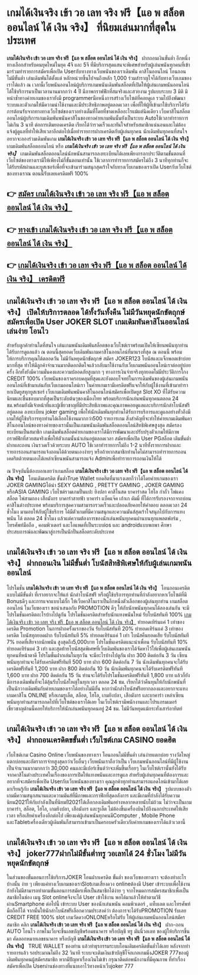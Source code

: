 # เกมได้เงินจริง เข้า วอ เลท จริง ฟรี【แอ พ สล็อต ออนไลน์ ได้ เงิน จริง】  ที่นิยมเล่นมากที่สุดในประเทศ

**เกมได้เงินจริง เข้า วอ เลท จริง ฟรี【แอ พ สล็อต ออนไลน์ ได้ เงิน จริง】** ฝากถอนเงินขั้นต่ำ  อีกหนึ่งทางเลือกสำหรับคนยุคใหม่ในยุค 4จี และ 5จี ที่มีบริการสุดแสนจะพิเศษสำหรับผู้เล่นพนันทุกคนที่เข้ามาร่วมทำรายการสมัครเพื่อเปิด Userกับทางทางเว็บพนันของเราเดิมพัน คาสิโนออนไลน์ โอนถอนไม่มีขั้นต่ำ เล่นเดิมพันได้ตั้งแต่ หลักหน่วยขึ้นไปจนถึงหลัก 1,000 ร่วมสำราญใจได้กับทางเว็บเกมของเราได้แล้ว ณ เวลานี้เว็บพนันออนไลน์ผู้บริการเกมพนันเดิมพันสล็อตที่เปิดให้ผู้เล่นเกมพนันออนไลน์ได้ใช้บริการมาเป็นเวลานานมากกว่า 4 ปี มีภาพกราฟฟิกที่สมจริงและสวยงาม รูปแบบระบบ 3 มิติ
มิหนำซ้ำทางค่ายเกมของเรายังมี programmerมือหนึ่งการสร้างเว็บไซต์ที่คอยดูเล  รวมไปถึงพัฒนาระบบและตัวเกมให้มีความน่าใช้งานและมีประสิทธิภาพอยู่ตลอดเวลา เพื่อที่ให้ผู้ที่เข้ามาใช้บริการได้รับการต้อนรับจากทางทางเว็บไซต์ของเราอย่างเต็มที่โดยที่ขาดเหลืออะไรแม้แต่นิดเดียว เว็บคาสิโนสล็อตออนไลน์ผู้บริการเกมเดิมพันพนันคาสิโนของทางค่ายเกมพันนั้นยังเป็นระบบ Autoใช้เวลาทำรายการไม่เกิน 3 นาที ต่อการเติมยอดเครดิต เรียกได้ว่ารวดเร็วและทันใจสำหรับสมาชิกแน่นอนและไม่ต้องแจ้งผู้ดูแลที่ทำให้เสียเวลาอีกต่อไปเมื่อทำรายการฝากเครดิตกับผู้เล่นทุกคน
นักเดิมพันทุกคนที่สนใจอยากจะลองร่วมเดิมพันเกม **เกมได้เงินจริง เข้า วอ เลท จริง ฟรี【แอ พ สล็อต ออนไลน์ ได้ เงิน จริง】** เกมเดิมพันสล็อตออนไลน์ หรือ ***เกมได้เงินจริง เข้า วอ เลท จริง ฟรี【แอ พ สล็อต ออนไลน์ ได้ เงิน จริง】*** เกมเดิมพันสล็อตออนไลน์นักพนันสามารถลงทะเบียนได้เลยเพียงกรอกประวัติตามขั้นตอนที่เว็บไซต์ของทางเรามีให้เพียงไม่กี่ขั้นตอนเท่านั้น ใช้เวลาการทำรายการสมัครไม่ถึง 3 นาทีทุกท่านก็จะได้รับรหัสผ่านและยูสเซอร์เพื่อที่จะเข้ามาร่วมสนุกสุดเร้าใจกับทางเว็บเกมของเราเปิด Userกับเว็บไซต์ของทางเราณ ตอนนี้รับเลยเครดิตฟรี 100%

## 👉 [สมัคร เกมได้เงินจริง เข้า วอ เลท จริง ฟรี【แอ พ สล็อต ออนไลน์ ได้ เงิน จริง】](https://archa888.com/)
## 👉 [ทางเข้า เกมได้เงินจริง เข้า วอ เลท จริง ฟรี【แอ พ สล็อต ออนไลน์ ได้ เงิน จริง】](https://archa888.com/)
## 👉 [เกมได้เงินจริง เข้า วอ เลท จริง ฟรี【แอ พ สล็อต ออนไลน์ ได้ เงิน จริง】 เครดิตฟรี](https://archa888.com/)

## เกมได้เงินจริง เข้า วอ เลท จริง ฟรี【แอ พ สล็อต ออนไลน์ ได้ เงิน จริง】 เปิดให้บริการตลอด ได้ทั้งวันทั้งคืน ไม่มีวันหยุดนักขัตฤกษ์สมัครเพื่อเปิด User JOKER SLOT เกมเดิมพันคาสิโนออนไลน์เล่นง่าย โอนไว

สำหรับลูกค้าท่านใดที่สนใจ เล่นเกมพนันเดิมพันสล็อตของเว็บไซต์เราพร้อมเปิดให้เซียนพนันทุกท่านได้รับการดูแลแล้ว ณ ตอนนี้สุดยอดเว็บเดิมพันเกมคาสิโนออนไลน์ที่มาแรงที่สุด ณ ตอนนี้ พร้อมให้การบริการคุณได้ตลอดวัน ไม่มีวันหยุดนักขัตฤกษ์ สมัคร JOKER123 โบนัสและแจ็กพอตเข้าบ่อยมากที่สุด ทำให้มีลูกค้าจำนวนมากติดอกติดใจแล้วกลับมาใช้งานกับเว็บเกมพนันออนไลน์เราต่ออยู่บ่อยครั้ง อีกทั้งยังมีความมั่นคงและความปลอดภัยสูงมาก ๆ ทางการเงินจ่ายจริงทุกยอดไม่มีประวัติการโกง CREDIT 100% เว็บพนันของเราครอบคลุมที่สุดและยังตอบโจทย์ในการเดิมพันของผู้เล่นเกมพนันออนไลน์ที่เข้ามาเล่นกับเว็บเกมออนไลน์เรา
ในค่ายเกมเรามีเครดิตฟรีแจกให้กับผู้ใช้งานที่เข้ามาทำรายกเปิดยูสทุกยูสเซอร์ เว็บเกมเดิมพันพนันคาสิโนออนไลน์สมัครเพื่อเปิดยูส Slot XO ที่ได้รับความนิยมและชื่นชอบมากที่สุดเป็นระดับต้นๆของเมืองไทย พร้อมบริการนักเล่นพนันทุกคนตลอด 24 ชม.พร้อมยังมีเจ้าหน้าที่และผู้เชี่ยวชาญที่มีประสิทธิภาพและคุณภาพคอยดูแลและบริการนักล่าโบนัสฟรีอยู่ตลอด ลงทะเบียน joker gaming เพื่อให้นักเดิมพันทุกท่านได้รับการบริการและดูแลอย่างทั่วถึงมีเกมให้ผู้ใช้บริการทุกท่านได้เลือกใช้งานมากกว่า500 รายการเกม
สิ่งสำคัญที่จะทำให้ค่ายเกมเดิมพันคาสิโนออนไลน์ของทางค่ายของเรานั้นเป็นเกมพนันเดิมพันสล็อตออนไลน์สิทธิพิเศษสูงสุด สมัครลงทะเบียนเป็นสมาชิก  เกมเดิมพันสล็อตค่ายเกมของเราได้มีการพัฒนาและปรับปรุงตัวเกมให้มีภาพกราฟฟิกที่สวยสมจริงเพื่อให้ตัวเกมนั้นน่าเล่นอยู่ตลอดเวลา สมัครเพื่อเปิด User PGสล็อต เติมขั้นต่ำ ฝากและถอน เงินรวดเร็วด้วยระบบ AUTO ใช้เวลาทำรายการไม่ถึง 1-2 นาทีทั้งรายการฝากและรายการถอนสามารถแจ้งถอนได้ด้วยตนเองง่ายๆ หรือถ้าหากสมาชิกท่านใดไม่สามารถทำรายการถอนเคดริตด้วยตนเองได้เหล่าเซียนพนันสามารถแจ้ง Adminเพื่อทำรายการถอนเงินให้ได้

ณ ปัจจุบันนี้ต้องบอกเลยว่าเกมสล็อต **เกมได้เงินจริง เข้า วอ เลท จริง ฟรี【แอ พ สล็อต ออนไลน์ ได้ เงิน จริง】** โอนเติมเครดิต ขั้นต่ำTrue Wallet ยอดฮิตที่มาแรงเลยก็ว่าได้โดยค่ายเกมของเรา JOKER GAMINGได้นำ SEXY GAMING , PRETTY GAMING , JOKER GAMING หรือASIA GAMING เว็บไซต์รวมเกมปั่นแปะ ยิงปลา คาสิโนสด บาคาร่าสด ไฮโล กำถั่ว ไพ่แคง สล็อต ไพ่สามกอง เสือมังกร บาคาร่าสายฟ้า บาคาร่า แบ็คแจ๊ค เก้าเก ดัมมี่ ที่ได้การรับรองจากจากบ่อนคาสิโนต่างประเทศ พร้อมบริการสุดความสามารถรวดเร็วและปลอดภัยคอยให้คำตอบ ตลอดเวลา 24 ชั่วโมง มามอบให้กับผู้ใช้บริการ ได้มีตัวเกมที่มีความสนุกและความมันส์สุดเร้าใจสนุกไปกับการแทงพนัน ได้ ตลอด 24 ชั่วโมง แล้วแต่ความต้องการของนักเล่นพนันทุกคนผ่านบนทุกแพลตฟอร์ม , โทรศัพท์มือถือ , คอมพิวเตอร์ และไอแพดที่เป็นระบบios และ androidแบบพกพา ศึกษาประสบการณ์และพัฒนาสู่การเป็นนักปั่นสล็อตระดับประเทศ

## เกมได้เงินจริง เข้า วอ เลท จริง ฟรี【แอ พ สล็อต ออนไลน์ ได้ เงิน จริง】 ฝากถอนเงิน ไม่มีขั้นต่ำ โบนัสสิทธิพิเศษให้กับผู้เล่นเกมพนันออนไลน์

โปรโมชั่น **เกมได้เงินจริง เข้า วอ เลท จริง ฟรี【แอ พ สล็อต ออนไลน์ ได้ เงิน จริง】** โอนถอนเครดิตแบบไม่มีขั้นต่ำ ที่เราอยากจะให้แก่  นักล่าโบนัสฟรี หรือผู้ใช้บริการทุกท่านที่กำลังอยากหาเว็บไซต์ที่มี Bonusดีๆ และการแจกแบบไม่กั๊ก ให้เว็บคาสิโนเราเป็นอีกหนึ่งตัวเลือกของผู้เล่นทุกท่าน เกมสล็อตออนไลน์ ในเว็บของเรา ขอนำเสนอกับ PROMOTION ดีๆ ให้กับนักพนันทุกคนได้ลองเล่นกัน จะมีโปรโมชั่นเครดิตอะไรบ้างไปดูกัน
โปรโมชั่นเครดิตสำหรับนักแทงพนันใหม่ รับโบนัสทันที 100% [เกมได้เงินจริง เข้า วอ เลท จริง ฟรี【แอ พ สล็อต ออนไลน์ ได้ เงิน จริง】](https://archa888.com/) ทำยอดเทิร์นแค่ 1 เท่าของเครดิต
 Promotion ในการฝากครั้งแรกของวัน รับโบนัสทันที 20% ทำยอดเทิร์นแค่ 3 เท่าของเครดิต
โบนัสทุกยอดฝาก รับโบนัสทันที 5% ทำยอดเทิร์นแค่ 1 เท่า
โบนัสคืนยอดเสีย รับโบนัสทันที 7% ยอดที่เสียจากนักพนัน สูงสุดถึง5,000บาท
โปรโมชั่นเครดิตแนะนำเพื่อน รับโบนัสทันที 10% ทำยอดเทิร์นแค่ 3 เท่า
และสุดท้ายโบนัสสุดพิเศษที่เว็บเดิมพันของเราได้จัดหาไว้ให้เพื่อผู้เล่นเกมพนันทุกคนที่หน้าตาดี โปรโมชั่นฝากเล่นในทุกวัน จะมีอะไรบ้างไปดูกัน
ฝาก 300 ติดต่อกัน 3 วัน เซียนพนันทุกท่านจะได้รับเครดิตฟรีทันที 500 บาท
ฝาก 600 ติดต่อกัน 7 วัน นักเดิมพันทุกคนจะได้รับเครดิตฟรีทันที 1,200 บาท
ฝาก 800 ติดต่อกัน 10 วัน นักเดิมพันทุกคนจะได้รับเครดิตฟรีทันที 1,600 บาท
ฝาก 700 ติดต่อกัน 15 วัน ท่านจะได้รับโปรโมชั่นเครดิตฟรีทันที 1,800 บาท
แล้วก็ยังมีการลงเดิมพันที่จะได้ลุ้นรับโบนัสใหญ่ในทุกเวลา ตลอด 24 ชม. เรียกได้ว่าคืนทุนให้กับนักพนันที่เป็นนักวางเดิมพันกับค่ายเกมของเราได้อย่างไม่มีอั้น หากว่านักล่าโบนัสฟรีอยากลองและอยากจะแทง เกมคาสิโน ONLINE หรือเกมรูเล็ต, สล็อต, ไฮโล, เกมยิงปลา, เสือมังกร และบาคาร่า เหล่าเซียนพนันทุกท่านสามารถกดไปที่เว็บไซต์ของเราได้เลย ในเว็บไซต์เรามีพนักงานและโปรแกรมเมอร์เชี่ยวชาญด้านนี้คอยให้บริการให้นักเล่นพนันทุกคนอยู่ 24 ชม. ไม่มีวันหยุดแม้กระทั่งเสาร์อาทิตย์

## เกมได้เงินจริง เข้า วอ เลท จริง ฟรี【แอ พ สล็อต ออนไลน์ ได้ เงิน จริง】 ฝากถอนเครดิตขขั้นต่ำ  เว็บไซต์เกม CASINO ยอดฮิต

เว็บไซต์เกม  Casino Online เว็บพนันของทางเรา โอนถอนไม่มีขั้นต่ำ เล่นง่ายแตกบ่อย รางวัลใหญ่แตกบ่อยและอัตราการจ่ายสูงสุดกว่าเว็บอื่นๆ เว็บพนันเราถือว่าเป็น เว็บเกมพนันออนไลน์ที่มีผู้ใช้งานเป็นจำนวนมากมากกว่า 30,000 คนและมีเปอร์เซ็นต์ว่าจะเพิ่มขึ้นเรื่อยๆ ในเว็บไซต์เรานั้นยังได้รับจากคาสิโนต่างประเทศในเรื่องของการเปิดให้แทงพนันและการดูแล สำหรับผู้เล่นทุกคนที่ต้องการและอยากที่จะสมัครเพื่อเปิด Userกับเว็บพนันของทางเรา คุณลูกค้าทุกท่านสามารถแอดไลน์เข้ามาได้เลย
	มาเรียนรู้กับ **เกมได้เงินจริง เข้า วอ เลท จริง ฟรี【แอ พ สล็อต ออนไลน์ ได้ เงิน จริง】** รูปแบบของตัวเกมมีความสนุกสนานและความมันส์ที่มีภาพและกราฟิกที่สุดอลังการ และมีเกมที่กำลังได้รับความนิยม2021ให้กับกำลังเป็นที่นิยมปี2021ได้เลือกลงเดิมพันอย่างหลากหลายนับไม่ถ้วน  ไม่ว่าจะเป็นเกมบาคาร่า, สล็อต, ไฮโล, เกมยิงปลา, เสือมังกร และรูเล็ต ไม่ต้องขึ้นเครื่องบินไปถึงนอกประเทศให้เสียเวลา หรือเสียค่าเครื่องอีกต่อไป เพียงแค่ผู้เล่นพนันทุกคนมีComputer , Mobile Phone และTabletเครื่องเดียวผู้เดิมพันก็สามารถเข้ามาเป็นครอบครัวเดียวกับค่ายเกมของเราได้แล้วเวลานี้

## เกมได้เงินจริง เข้า วอ เลท จริง ฟรี【แอ พ สล็อต ออนไลน์ ได้ เงิน จริง】 joker777ฝากไม่มีขั้นต่ำทรู วอเลทได้ 24 ชั่วโมง ไม่มีวันหยุดนักขัตฤกษ์

ในส่วนของขั้นตอนการใช้บริการJOKER โอนฝากเครดิต ขั้นต่ำ ของเว็บของทางเรา จะต้องทำอะไรบ้างนั้น ง่าย ๆ เพียงแค่ทางเว็บเกมของเราSlotเกมเสี่ยงดวง onlineต้องมี User เข้าระบบเพื่อใช้งาน ถ้ายังไม่มีสามารถทำตามขั้นตอนการสมัครเพื่อเป็นสมาชิกได้ง่าย ๆ จากโหมดการสมัครสมาชิกเพื่อเป็นสมาชิกในช่อง เมนู Slot onlineจึงจะได้ User เข้าใช้งาน พอได้มาแล้วให้ทำตามวิธีผ่านSmartphone ต่อไปนี้
เข้าระบบ User  ของนักเล่นพนัน คอมพิวเตอร์ , แท็บเลต และโทรศัพท์มือถือก็ได้
จากนั้นให้นักล่าโบนัสฟรีเลือกความประสงค์ว่า ต้องการจะได้รับPROMOTION รับเลย CREDIT FREE 100% slot เกมวัดดวงONLONEหรือไม่รับ
ให้ผู้เล่นเกมพนันออนไลน์สมัครสมาชิก คลิก **เกมได้เงินจริง เข้า วอ เลท จริง ฟรี【แอ พ สล็อต ออนไลน์ ได้ เงิน จริง】** ฝาก-ถอน AUTO โอนไว ภาพในเว็บจะขึ้นเลขบัญชีพร้อมธนาคาร หรือบัญชี ทรู มันนี่วอเลท ของผู้ให้บริการขึ้นมา
คัดลอกหมายเลขธนาคาร หรือบัญชี **เกมได้เงินจริง เข้า วอ เลท จริง ฟรี【แอ พ สล็อต ออนไลน์ ได้ เงิน จริง】** TRUE WALLET ของท่าน แล้วทำธุรกรรมระบบโอนเติมเครดิตขั้นต่ำได้เลย
หลังจากทำรายการแล้ว รอประมาณไม่ถึง 32 วินาที ระบบจะเติมเงินเข้าบัญชีโจ๊กเกอเกมมิ่งJOKER 777ของผู้เดิมพันทุกคนผู้สมัครสมาชิก
หากมีปัญหาเรื่องเงินไม่เข้า กรุณาติดต่อพนักงานที่มีคุณภาพ ที่ทำเรื่องสมัครเพื่อเปิด Userผ่านช่องทางที่แนบเอาไว้ทางหน้าเว็บjoker 777


